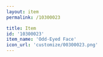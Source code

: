 ```yaml
---
layout: item
permalink: /10300023

title: Item
id: '10300023'
item_name: 'Odd-Eyed Face'
icon_url: 'customize/00300023.png'
---
```

